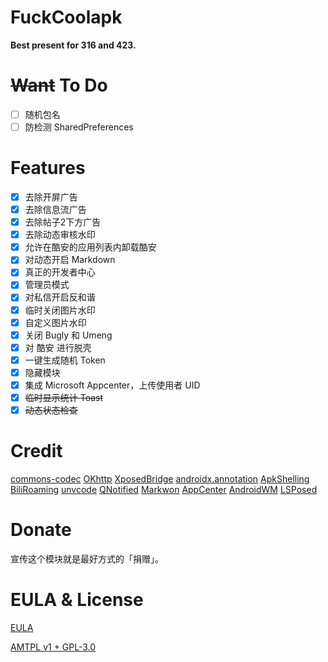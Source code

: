 # FuckCoolapk

**Best present for 316 and 423.**

# ~~Want~~ To Do

- [ ] 随机包名
- [ ] 防检测 SharedPreferences

# Features

- [x] 去除开屏广告
- [x] 去除信息流广告
- [x] 去除帖子2下方广告
- [x] 去除动态审核水印
- [x] 允许在酷安的应用列表内卸载酷安
- [x] 对动态开启 Markdown
- [x] 真正的开发者中心
- [x] 管理员模式
- [x] 对私信开启反和谐
- [x] 临时关闭图片水印
- [x] 自定义图片水印
- [x] 关闭 Bugly 和 Umeng
- [x] 对 酷安 进行脱壳
- [x] 一键生成随机 Token
- [x] 隐藏模块
- [x] 集成 Microsoft Appcenter，上传使用者 UID
- [x] ~~临时显示统计 Toast~~
- [x] ~~动态状态检查~~

# Credit

[commons-codec](https://commons.apache.org/proper/commons-codec)
[OKhttp](https://square.github.io/okhttp)
[XposedBridge](https://github.com/rovo89/XposedBridge)
[androidx.annotation](https://android.googlesource.com/platform/frameworks/support/+/androidx-master-dev/annotation/annotation/)
[ApkShelling](https://github.com/OakChen/ApkShelling)
[BiliRoaming](https://github.com/yujincheng08/BiliRoaming/blob/master/LICENSE)
[unvcode](https://github.com/RimoChan/unvcode)
[QNotified](https://github.com/ferredoxin/QNotified/tree/master)
[Markwon](https://github.com/noties/Markwon)
[AppCenter](https://github.com/microsoft/appcenter-sdk-android)
[AndroidWM](https://github.com/huangyz0918/AndroidWM)
[LSPosed](https://github.com/LSPosed/LSPosed)

# Donate

宣传这个模块就是最好方式的「捐赠」。

# EULA & License

[EULA](EULA.md)

[AMTPL v1 + GPL-3.0](LICENSE)
